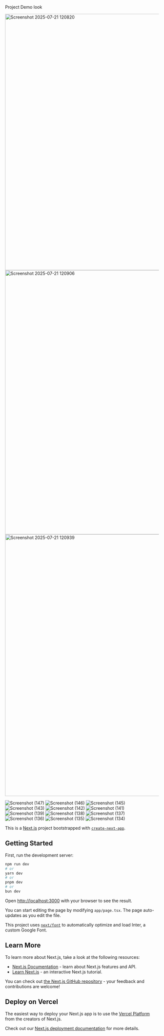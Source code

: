 Project Demo look

<img width="1885" height="839" alt="Screenshot 2025-07-21 120820" src="https://github.com/user-attachments/assets/e8a34262-a5db-48fa-a35e-f925169d294f" />

<img width="1875" height="865" alt="Screenshot 2025-07-21 120906" src="https://github.com/user-attachments/assets/8b36f7fb-0087-4bc8-8c3a-0651969d3ca4" />


<img width="1882" height="857" alt="Screenshot 2025-07-21 120939" src="https://github.com/user-attachments/assets/3c49c670-21d0-4e39-b3df-edb9eef9c0ed" />

![Screenshot (147)](https://github.com/user-attachments/assets/7b37f106-5d61-43d3-b309-879b9a9feedc)
![Screenshot (146)](https://github.com/user-attachments/assets/bfe02c78-049c-44cf-8ba8-d3d27ac8a18f)
![Screenshot (145)](https://github.com/user-attachments/assets/644c422d-cff8-489c-bdf5-2a3d1f067466)
![Screenshot (143)](https://github.com/user-attachments/assets/8e7b15f6-1ce3-42ed-ae7f-484c04604a6d)
![Screenshot (142)](https://github.com/user-attachments/assets/07ec1809-139e-48b8-93bb-f6e42a3d8457)
![Screenshot (141)](https://github.com/user-attachments/assets/e41c1544-0521-495b-8c79-ac7833403a29)
![Screenshot (139)](https://github.com/user-attachments/assets/a0354049-184b-473c-915d-3ae8415643ad)
![Screenshot (138)](https://github.com/user-attachments/assets/83ac6803-2ede-4c66-8d67-3b98653886e4)
![Screenshot (137)](https://github.com/user-attachments/assets/1693437d-4951-486a-908f-a4d6a19acd14)
![Screenshot (136)](https://github.com/user-attachments/assets/af438c53-1ee9-443c-b9d9-a9278d64e6e9)
![Screenshot (135)](https://github.com/user-attachments/assets/42d485d4-94f6-4f93-b7d9-b31d2ac44bad)
![Screenshot (134)](https://github.com/user-attachments/assets/3fc7481b-f82c-4383-a6aa-966dd7c91da0)


This is a [Next.js](https://nextjs.org/) project bootstrapped with [`create-next-app`](https://github.com/vercel/next.js/tree/canary/packages/create-next-app).

## Getting Started

First, run the development server:

```bash
npm run dev
# or
yarn dev
# or
pnpm dev
# or
bun dev
```

Open [http://localhost:3000](http://localhost:3000) with your browser to see the result.

You can start editing the page by modifying `app/page.tsx`. The page auto-updates as you edit the file.

This project uses [`next/font`](https://nextjs.org/docs/basic-features/font-optimization) to automatically optimize and load Inter, a custom Google Font.

## Learn More

To learn more about Next.js, take a look at the following resources:

- [Next.js Documentation](https://nextjs.org/docs) - learn about Next.js features and API.
- [Learn Next.js](https://nextjs.org/learn) - an interactive Next.js tutorial.

You can check out [the Next.js GitHub repository](https://github.com/vercel/next.js/) - your feedback and contributions are welcome!

## Deploy on Vercel

The easiest way to deploy your Next.js app is to use the [Vercel Platform](https://vercel.com/new?utm_medium=default-template&filter=next.js&utm_source=create-next-app&utm_campaign=create-next-app-readme) from the creators of Next.js.

Check out our [Next.js deployment documentation](https://nextjs.org/docs/deployment) for more details.
